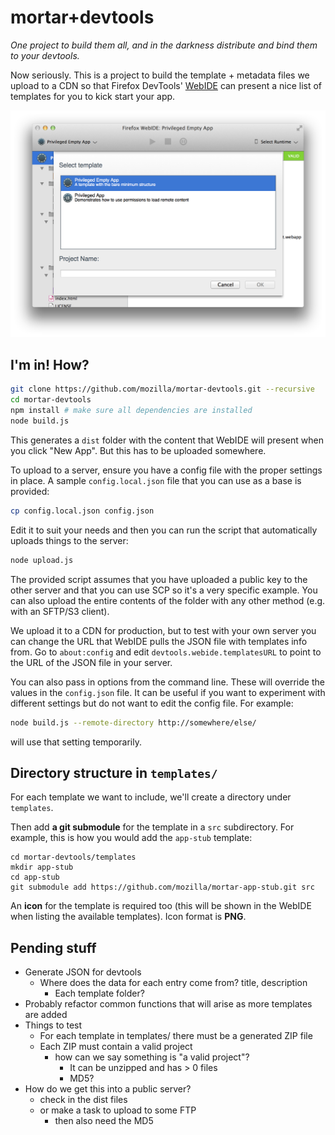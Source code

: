 # mortar+devtools

_One project to build them all, and in the darkness distribute and bind them to your devtools._

Now seriously. This is a project to build the template + metadata files we upload to a CDN so that Firefox DevTools' [WebIDE](https://developer.mozilla.org/en-US/docs/Tools/WebIDE) can present a nice list of templates for you to kick start your app.

![New app screen in Web IDE](./assets/webide.png)

## I'm in! How?


````bash
git clone https://github.com/mozilla/mortar-devtools.git --recursive
cd mortar-devtools
npm install # make sure all dependencies are installed
node build.js
````

This generates a `dist` folder with the content that WebIDE will present when you click "New App". But this has to be uploaded somewhere.

To upload to a server, ensure you have a config file with the proper settings in place. A sample `config.local.json` file that you can use as a base is provided:

````bash
cp config.local.json config.json
````

Edit it to suit your needs and then you can run the script that automatically uploads things to the server:

````bash
node upload.js
````

The provided script assumes that you have uploaded a public key to the other server and that you can use SCP so it's a very specific example. You can also upload the entire contents of the folder with any other method (e.g. with an SFTP/S3 client).

We upload it to a CDN for production, but to test with your own server you can change the URL that WebIDE pulls the JSON file with templates info from. Go to `about:config` and edit `devtools.webide.templatesURL` to point to the URL of the JSON file in your server.

You can also pass in options from the command line. These will override the values in the `config.json` file. It can be useful if you want to experiment with different settings but do not want to edit the config file. For example:

````bash
node build.js --remote-directory http://somewhere/else/
````

will use that setting temporarily.

## Directory structure in `templates/`

For each template we want to include, we'll create a directory under `templates`.

Then add **a git submodule** for the template in a `src` subdirectory. For example, this is how you would add the `app-stub` template:

````
cd mortar-devtools/templates
mkdir app-stub
cd app-stub
git submodule add https://github.com/mozilla/mortar-app-stub.git src
````

An **icon** for the template is required too (this will be shown in the WebIDE when listing the available templates). Icon format is **PNG**.

## Pending stuff

- Generate JSON for devtools
  - Where does the data for each entry come from? title, description
    - Each template folder?
- Probably refactor common functions that will arise as more templates are added
- Things to test
  - For each template in templates/ there must be a generated ZIP file
  - Each ZIP must contain a valid project
    - how can we say something is "a valid project"?
      - It can be unzipped and has > 0 files
      - MD5?
- How do we get this into a public server?
  - check in the dist files
  - or make a task to upload to some FTP
    - then also need the MD5
